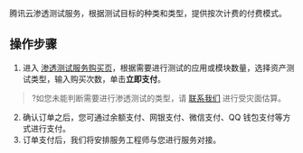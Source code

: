 腾讯云渗透测试服务，根据测试目标的种类和类型，提供按次计费的付费模式。



## 操作步骤
1. 进入 [渗透测试服务购买页](https://buy.cloud.tencent.com/pts)，根据需要进行测试的应用或模块数量，选择资产测试类型，输入购买次数，单击**立即支付**。
>?如您未能判断需要进行渗透测试的类型，请 [联系我们](https://cloud.tencent.com/online-service) 进行受灾面估算。
>
2. 确认订单之后，您可通过余额支付、网银支付、微信支付、QQ 钱包支付等方式进行支付。
3. 订单支付后，我们将安排服务工程师与您进行服务对接。
